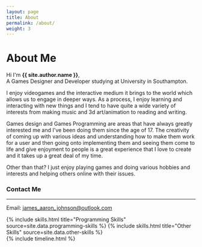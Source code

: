 ```yaml
---
layout: page
title: About
permalink: /about/
weight: 3
---
```


# **About Me**

Hi I'm **{{ site.author.name }}**,<br>
A Games Designer and Developer studying at University in Southampton. 

I enjoy videogames and the interactive medium it brings to the world which allows us to engage in deeper ways. As a process, I enjoy learning and interacting with new things and I tend to have quite a wide variety of interests from making music and 3d art/animation to reading and writing.

Games design and Games Programming are areas that have always greatly interested me and I've been doing them since the age of 17. The creativity of coming up with various ideas and understanding how to make them work for a user and then going onto implementing them and seeing them come to life and give enjoyment to people is a great experience that I love to create and it takes up a great deal of my time.

Other than that? I just enjoy playing games and doing various hobbies and interests and helping others online with their issues.

### Contact Me
---

Email: [james_aaron_johnson@outlook.com](mailto:james_aaron_johnson@outlook.com)

<div class="row">
{% include skills.html title="Programming Skills" source=site.data.programming-skills %}
{% include skills.html title="Other Skills" source=site.data.other-skills %}
</div>

<div class="row">
{% include timeline.html %}
</div>